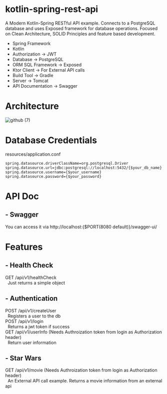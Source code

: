 # kotlin-spring-rest-api
A Modern Kotlin-Spring RESTful API example. Connects to a PostgreSQL database and uses Exposed framework for database
operations. Focused on Clean Architecture, SOLID Principles and feature based development.

- Spring Framework
- Kotlin
- Authorization -> JWT
- Database -> PostgreSQL
- ORM SQL Framework -> Exposed
- Ktor Client -> For External API calls
- Build Tool -> Gradle
- Server -> Tomcat
- API Documentation -> Swagger

# Architecture

![github (7)](https://user-images.githubusercontent.com/86873858/132682784-aa98f8e3-5604-4563-a8e6-d8126a1d1aa3.png)

# Database Credentials

resources/application.conf

```
spring.datasource.driverClassName=org.postgresql.Driver
spring.datasource.url=jdbc:postgresql://localhost:5432/{$your_db_name}
spring.datasource.username={$your_username}
spring.datasource.password={$your_password}
```

# API Doc

## - Swagger

You can access it via http://localhost:{$PORT(8080 default)}/swagger-ui/

# Features

## - Health Check

GET /api/v1/healthCheck</br>
&nbsp; Just returns a simple object</br>

## - Authentication

POST /api/v1/createUser</br>
&nbsp; Registers a user to the db</br>
POST /api/v1/login</br>
&nbsp; Returns a jwt token if success</br>
GET /api/v1/userInfo (Needs Authroization token from login as Authorization header)</br>
&nbsp; Return user information</br>
## - Star Wars

GET /api/v1/movie (Needs Authroization token from login as Authorization header)</br>
&nbsp; An External API call example. Returns a movie information from an external api
